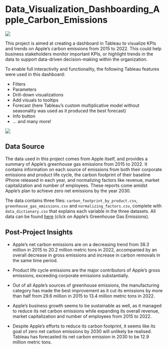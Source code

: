 # Data_Visualization_Dashboarding_Apple_Carbon_Emissions

![](https://www.apple.com/newsroom/images/values/environment/Apple_commits-100-percent-carbon-neutrality-for-supply-chain-and-products-by-2030-solar-farm_07212020_big.jpg.large_2x.jpg)

This project is aimed at creating a dashboard in Tableau to visualize KPIs and trends on Apple’s carbon emissions from 2015 to 2022. This could help business stakeholders monitor important KPIs, or highlight trends in the data to support data-driven decision-making within the organization. 

To enable full interactivity and functionality, the following Tableau features were used in this dashboard:

- Filters
- Parameters
- Drill-down visualizations
- Add visuals to tooltips
- Forecast (here Tableau’s custom multiplicative model without seasonality was used as it produced the best forecast)
- Info button
- ... and many more!

![](https://github.com/user-attachments/assets/6d9f78d1-1939-4fd4-9f4c-bef10ec98858)

## Data Source

The data used in this project comes from Apple itself, and provides a summary of Apple’s greenhouse gas emissions from 2015 to 2022. It contains information on each source of emissions from both their corporate emissions and product life cycle, the carbon footprint of their baseline iPhone released in each year, and normalizing factors like revenue, market capitalization and number of employees. These reports come amidst Apple’s plan to achieve zero net emissions by the year 2030. 

The data contains three files: `carbon_footprint_by_product.csv`, `greenhouse_gas_emissions.csv` and `normalizing_factors.csv`, complete with `data_dictionary.csv` that explains each variable in the three datasets.  All data can be found [here](https://mavenanalytics.io/data-playground?page=5&pageSize=5) (click on Apple’s Greenhouse Gas Emissions).

## Post-Project Insights 

- Apple’s net carbon emissions are on a decreasing trend from 38.3 million in 2015 to 20.2 million metric tons in 2022, accompanied by an overall decrease in gross emissions and increase in carbon removals in the same time period.
  
- Product life cycle emissions are the major contributors of Apple’s gross emissions, exceeding corporate emissions substantially. 

- Out of all Apple’s sources of greenhouse emissions, the manufacturing category has made the best improvement as it cut its emissions by more than half from 29.6 million in 2015 to 13.4 million metric tons in 2022.
  
- Apple’s business growth seems to be sustainable as well, as it managed to reduce its net carbon emissions while expanding its overall revenue, market capitalization and number of employees from 2015 to 2022.
  
- Despite Apple’s efforts to reduce its carbon footprint, it seems like its goal of zero net carbon emissions by 2030 will unlikely be realised. Tableau has forecasted its net carbon emission in 2030 to be 12.9 million metric tons. 


